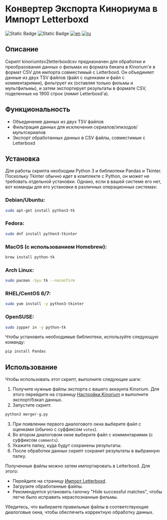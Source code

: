 # Конвертер Экспорта Кинориума в Импорт Letterboxd

![Static Badge](https://img.shields.io/badge/letterboxd-gray?logo=letterboxd) ![Static Badge](https://img.shields.io/badge/python3-FF8002?style=flat&logo=python&logoColor=white) [![en](https://img.shields.io/badge/lang-en-00E153.svg)](README.md) [![ru](https://img.shields.io/badge/lang-ru-41BDF3.svg)](README.ru.md)

## Описание
Скрипт kinoriumtsv2letterboxdcsv  предназначен для обработки и преобразования данных о фильмах из формата бекапа в Kinorium'е в формат CSV для импорта совместимый с Letterboxd. Он объединяет данные из двух TSV файлов (файл с оценками и файл с комментариями), фильтрует их (оставляя только фильмы и мультфильмы), и затем экспортирует результаты в формате CSV, поделенные на 1900 строк (лимит Letterboxd'a).

## Функциональность
- Объединение данных из двух TSV файлов
- Фильтрация данных для исключения сериалов/эпизодов/мультсериалов
- Экспорт обработанных данных в CSV файлы, совместимые с Letterboxd

## Установка
Для работы скрипта необходим Python 3 и библиотеки Pandas и Tkinter. Поскольку Tkinter обычно идет в комплекте с Python, он может не требовать отдельной установки. Однако, если в вашей системе его нет, вот команды для его установки в различных операционных системах:

### Debian/Ubuntu:
```bash
sudo apt-get install python3-tk
```

### Fedora:
```bash
sudo dnf install python3-tkinter
```

### MacOS (с использованием Homebrew):
```bash
brew install python-tk
```

### Arch Linux:
```bash
sudo pacman -Syu tk --noconfirm
```

### RHEL/CentOS 6/7:
```bash
sudo yum install -y python3-tkinter
```

### OpenSUSE:
```bash
sudo zypper in -y python-tk
```
Чтобы установить необходимые библиотеки, используйте следующую команду:

```bash
pip install Pandas
```

## Использование
Чтобы использовать этот скрипт, выполните следующие шаги:

1. Получите нужные файлы экспорта с вашего аккаунта Kinorium. Для этого перейдите на страницу [Настройки Kinorium](https://kinorium.com/user/settings/) и выполните экспорт/бэкап данных.
2. Запустите скрипт.
```bash
python3 merger-g.py
```

3. При появлении первого диалогового окна выберите файл с оценками (обычно с суффиксом `votes`).
4. Во втором диалоговом окне выберите файл с комментариями (с суффиксом `comments`).
5. Укажите папку, куда будут сохранены результаты.
6. После обработки данных скрипт сохранит результаты в выбранную папку.

Полученные файлы можно затем импортировать в Letterboxd. Для этого:
- Перейдите на страницу [Импорт Letterboxd](https://letterboxd.com/import/).
- Загрузите обработанные файлы.
- Рекомендуется установить галочку "Hide successful matches", чтобы легче было исправить нераспознанные фильмы.

Убедитесь, что выбираете правильные файлы в соответствующие диалоговые окна, чтобы обеспечить корректную обработку данных.
